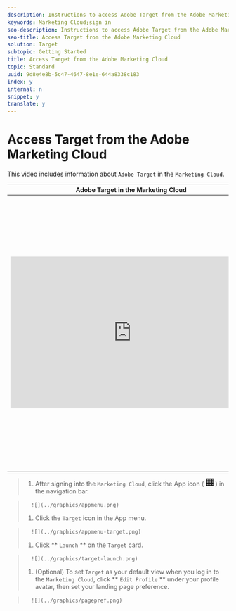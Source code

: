 ```yaml
---
description: Instructions to access Adobe Target from the Adobe Marketing Cloud.
keywords: Marketing Cloud;sign in
seo-description: Instructions to access Adobe Target from the Adobe Marketing Cloud.
seo-title: Access Target from the Adobe Marketing Cloud
solution: Target
subtopic: Getting Started
title: Access Target from the Adobe Marketing Cloud
topic: Standard
uuid: 9d8e4e8b-5c47-4647-8e1e-644a8338c183
index: y
internal: n
snippet: y
translate: y
---
```


# Access Target from the Adobe Marketing Cloud

This video includes information about `Adobe Target` in the `Marketing Cloud`. 

<table id="table_A3A70CC0C9F54131BB9F098B4DA8C9D6"> 
 <thead> 
  <tr> 
   <th class="entry" colspan="2">Adobe Target in the Marketing Cloud</th> 
   <th colname="col3" class="entry">4:59</th> 
  </tr>
 </thead>
 <tbody> 
  <tr> 
   <td colspan="2"> 
    <div width="550" class="video-iframe"> 
     <iframe src="https://www.youtube.com/embed/7lwYrYC7vdM/" frameborder="0" webkitallowfullscreen="true" mozallowfullscreen="true" oallowfullscreen="true" msallowfullscreen="true" allowfullscreen="allowfullscreen" scrolling="no" width="550" height="345">https://www.youtube.com/embed/7lwYrYC7vdM/</iframe>
    </div> </td> 
   <td colname="col3"> <p> 
     <ul id="ul_FF4FEC7BC7A34461BAA54FBE18A8E63B"> 
      <li id="li_7D6D4CB2E771430F84D2B658F8611532">Describe and understand the value of the Adobe Marketing Cloud</li> 
      <li id="li_1DE40F1125BA46499AE9207E56427155">Log in to the Adobe Marketing Cloud with your Adobe ID or create an Adobe ID</li> 
      <li id="li_4BE2720BCFC6424D87F07261FB2AC103">Invite a new user to the Adobe Marketing Cloud</li> 
      <li id="li_1FA3774078DA4266AC3FA412E3117B07">Link your Target account to the Adobe Marketing Cloud</li> 
      <li id="li_088787515C094AF5A4576CC58D6498DD">Set Adobe Target as your default landing page</li> 
     </ul> </p> </td> 
  </tr> 
 </tbody> 
</table>


>1. After signing into the `Marketing Cloud`, click the App icon (  ![](graphics/icon_mc_apps.png) ) in the navigation bar.

>       ![](../graphics/appmenu.png) 
>1. Click the `Target` icon in the App menu.

>       ![](../graphics/appmenu-target.png) 
>1. Click ** `Launch` ** on the `Target` card.

>       ![](../graphics/target-launch.png) 
>1. (Optional) To set `Target` as your default view when you log in to the `Marketing Cloud`, click ** `Edit Profile` ** under your profile avatar, then set your landing page preference.

>       ![](../graphics/pagepref.png) 
